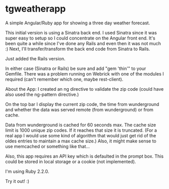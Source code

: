 # tgweatherapp
A simple Angular/Ruby app for showing a three day weather forecast.

This initial version is using a Sinatra back end. I used Sinatra since it was super easy to setup so I could concentrate on the Angular front end. It's been quite a while since I've done any Rails and even then it was not much :) Next, I'll transfer/transform the back end code from Sinatra to Rails.

Just added the Rails version.

In either case (Sinatra or Rails) be sure and add "gem 'thin'" to your Gemfile. There was a problem running on Webrick with one of the modules I required (can't remember which one, maybe rest-client).

About the App:
  I created an ng directive to validate the zip code (could have also used the ng-pattern directive.)

  On the top bar I display the current zip code, the time from wunderground and whether the data was served remote (from wunderground) or from cache.

  Data from wunderground is cached for 60 seconds max. The cache size limit is 1000 unique zip codes. If it reaches that size it is truncated. (For a real app I would use some kind of algorithm that would just get rid of the oldes entries to maintain a max cache size.) Also, it might make sense to use memcached or something like that...

  Also, this app requires an API key which is defaulted in the prompt box. This could be stored in local storage or a cookie (not implemented).

I'm using Ruby 2.2.0.

Try it out! :)



